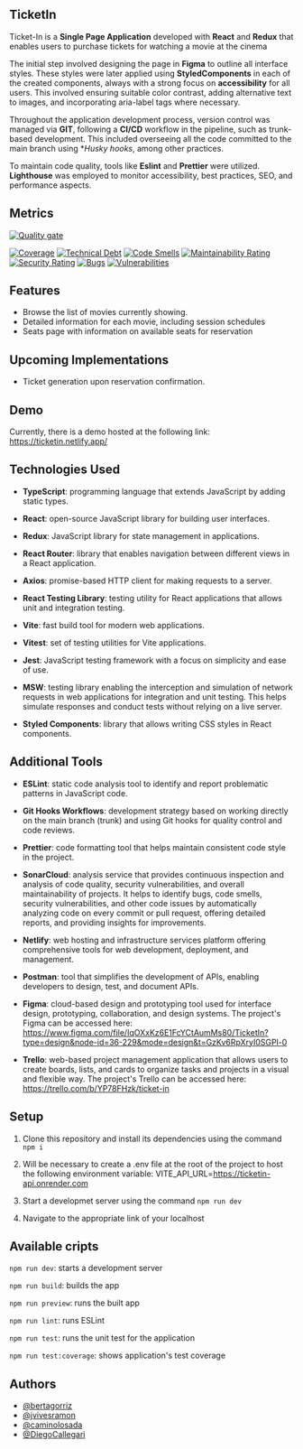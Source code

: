 ## TicketIn

Ticket-In is a **Single Page Application** developed with **React** and **Redux** that enables users to purchase tickets for watching a movie at the cinema

The initial step involved designing the page in **Figma** to outline all interface styles. These styles were later applied using **StyledComponents** in each of the created components, always with a strong focus on **accessibility** for all users. This involved ensuring suitable color contrast, adding alternative text to images, and incorporating aria-label tags where necessary.

Throughout the application development process, version control was managed via **GIT**, following a **CI/CD** workflow in the pipeline, such as trunk-based development. This included overseeing all the code committed to the main branch using \*_Husky hooks_, among other practices.

To maintain code quality, tools like **Eslint** and **Prettier** were utilized. **Lighthouse** was employed to monitor accessibility, best practices, SEO, and performance aspects.

## Metrics

[![Quality gate](https://sonarcloud.io/api/project_badges/quality_gate?project=bertagorriz_ticketIn)](https://sonarcloud.io/summary/new_code?id=bertagorriz_ticketIn)

[![Coverage](https://sonarcloud.io/api/project_badges/measure?project=bertagorriz_ticketIn&metric=coverage)](https://sonarcloud.io/summary/new_code?id=bertagorriz_ticketIn)
[![Technical Debt](https://sonarcloud.io/api/project_badges/measure?project=bertagorriz_ticketIn&metric=sqale_index)](https://sonarcloud.io/summary/new_code?id=bertagorriz_ticketIn)
[![Code Smells](https://sonarcloud.io/api/project_badges/measure?project=bertagorriz_ticketIn&metric=code_smells)](https://sonarcloud.io/summary/new_code?id=bertagorriz_ticketIn)
[![Maintainability Rating](https://sonarcloud.io/api/project_badges/measure?project=bertagorriz_ticketIn&metric=sqale_rating)](https://sonarcloud.io/summary/new_code?id=bertagorriz_ticketIn)
[![Security Rating](https://sonarcloud.io/api/project_badges/measure?project=bertagorriz_ticketIn&metric=security_rating)](https://sonarcloud.io/summary/new_code?id=bertagorriz_ticketIn)
[![Bugs](https://sonarcloud.io/api/project_badges/measure?project=bertagorriz_ticketIn&metric=bugs)](https://sonarcloud.io/summary/new_code?id=bertagorriz_ticketIn)
[![Vulnerabilities](https://sonarcloud.io/api/project_badges/measure?project=bertagorriz_ticketIn&metric=vulnerabilities)](https://sonarcloud.io/summary/new_code?id=bertagorriz_ticketIn)

## Features

- Browse the list of movies currently showing.
- Detailed information for each movie, including session schedules
- Seats page with information on available seats for reservation

## Upcoming Implementations

- Ticket generation upon reservation confirmation.

## Demo

Currently, there is a demo hosted at the following link: https://ticketin.netlify.app/

## Technologies Used

- **TypeScript**: programming language that extends JavaScript by adding static types.

- **React**: open-source JavaScript library for building user interfaces.

- **Redux**: JavaScript library for state management in applications.

- **React Router**: library that enables navigation between different views in a React application.

- **Axios**: promise-based HTTP client for making requests to a server.

- **React Testing Library**: testing utility for React applications that allows unit and integration testing.

- **Vite**: fast build tool for modern web applications.

- **Vitest**: set of testing utilities for Vite applications.

- **Jest**: JavaScript testing framework with a focus on simplicity and ease of use.

- **MSW**: testing library enabling the interception and simulation of network requests in web applications for integration and unit testing. This helps simulate responses and conduct tests without relying on a live server.

- **Styled Components**: library that allows writing CSS styles in React components.

## Additional Tools

- **ESLint**: static code analysis tool to identify and report problematic patterns in JavaScript code.

- **Git Hooks Workflows**: development strategy based on working directly on the main branch (trunk) and using Git hooks for quality control and code reviews.

- **Prettier**: code formatting tool that helps maintain consistent code style in the project.

- **SonarCloud**: analysis service that provides continuous inspection and analysis of code quality, security vulnerabilities, and overall maintainability of projects. It helps to identify bugs, code smells, security vulnerabilities, and other code issues by automatically analyzing code on every commit or pull request, offering detailed reports, and providing insights for improvements.

- **Netlify**: web hosting and infrastructure services platform offering comprehensive tools for web development, deployment, and management.

- **Postman**: tool that simplifies the development of APIs, enabling developers to design, test, and document APIs.

- **Figma**: cloud-based design and prototyping tool used for interface design, prototyping, collaboration, and design systems. The project's Figma can be accessed here: https://www.figma.com/file/IqOXxKz6E1FcYCtAumMs80/TicketIn?type=design&node-id=36-229&mode=design&t=GzKv6RpXryI0SGPl-0

- **Trello**: web-based project management application that allows users to create boards, lists, and cards to organize tasks and projects in a visual and flexible way. The project's Trello can be accessed here: https://trello.com/b/YP78FHzk/ticket-in

## Setup

1. Clone this repository and install its dependencies using the command `npm i`

2. Will be necessary to create a .env file at the root of the project to host the following environment variable: VITE_API_URL=https://ticketin-api.onrender.com

3. Start a developmet server using the command `npm run dev`

4. Navigate to the appropriate link of your localhost

## Available cripts

`npm run dev`: starts a development server

`npm run build`: builds the app

`npm run preview`: runs the built app

`npm run lint`: runs ESLint

`npm run test`: runs the unit test for the application

`npm run test:coverage`: shows application's test coverage

## Authors

- [@bertagorriz](https://github.com/bertagorriz)
- [@jvivesramon](https://github.com/jvivesramon)
- [@caminolosada](https://github.com/caminolosada)
- [@DiegoCallegari](https://github.com/DiegoCallegari)
